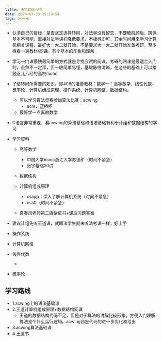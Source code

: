```yaml
---
title: 法学转码心得
date: 2024-03-30 19:10:54
tags: 水一水
---
```




* 认清自己的目标：是否坚定选择转码，对法学没有留恋，不要瞻前顾后，跨保基本不可能，直接对法学课程降低要求，不挂科即可，其余时间用来学习计算机相关课程，最好大一大二就开始，不是要求大一大二就开始准备考研，至少得看一遍教材/网课，有个基本的印象和理解
* 学习一门课最快最简单的方式就是寻找应试的网课，考研的网课是最适合入门的，虽然不一定深，但一般简单易懂，基础脉络清晰，在这些的基础上可以接触正儿八经的高校mooc
* 了结转码所需要的知识，即408的准备教材：数学一：高等数学、线性代数、概率论，计算机组成原理、操作系统、计算机网络、数据结构。

  * 可以学习算法竞赛参加算法比赛：acwing
    * acm，蓝桥杯
  * 最好学一点离散数学
* C语言非常重要，看acwing的算法基础和语法基础有利于计组和数据结构的学习
* 学习资料

  * 高等数学

    * 中国大学mooc浙江大学苏德矿（时间不紧急）
    * 张宇基础30讲

  * 数据结构

  * 计算机组成原理

    * csapp：深入了解计算机系统（时间不紧急）
    * cs50（时间不紧急）
  * 袁春风老师第二版紫皮书+课后习题答案
* 建议计组先听王道课，就跟法学生期末听法考课一样，好上手
* 操作系统
* 计算机网络
* 线性代数
  
  * 
* 概率论  

## 学习路线

* 1.acwing上的语法基础课
* 2.王道计算机组成原理+数据结构网课
  * 王道的数据结构代码不足，但是对于算法的讲解比较形象，方便入门理解算法是个什么运行逻辑。acwing则是代码的进一步优化和给出
* 3.acwing算法基础课
* 4.王道书